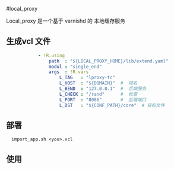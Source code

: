 #local_proxy

Local_proxy  是一个基于 varnishd 的 本地缓存服务

##  生成vcl 文件
``` yaml
            - !R.using
                path  : "${LOCAL_PROXY_HOME}/lib/extend.yaml"
                modul : "single_end"
                args  : !R.vars
                    L_TAG   : "lproxy-tc"
                    L_HOST  : "${DOMAIN}"  #  域名
                    L_BEND  : "127.0.0.1"  #  后端服务
                    L_CHECK : "/rand"      #  检查
                    L_PORT  : "8086"       #  后端端口
                    L_DST   : "${CONF_PATH}/core"  # 目标文件
```

## 部署
```
  import_app.sh <you>.vcl
```

## 使用
